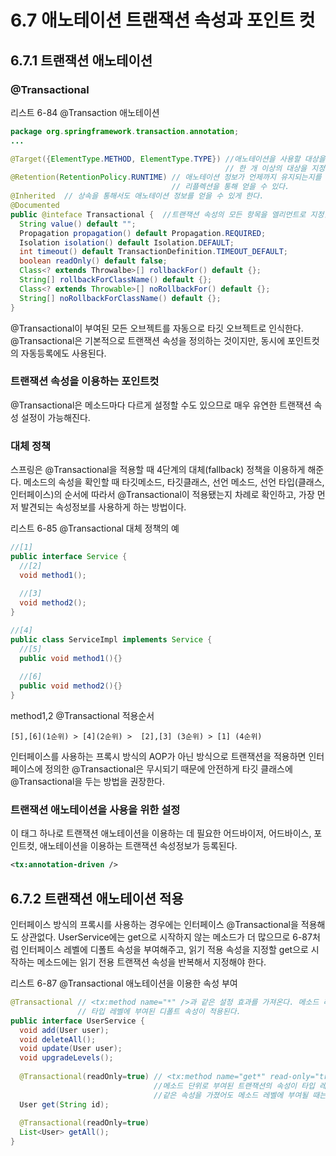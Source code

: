# 6.7 애노테이션 트랜잭션 속성과 포인트 컷

## 6.7.1 트랜잭션 애노테이션

### @Transactional

리스트 6-84 @Transaction 애노테이션
```java
package org.springframework.transaction.annotation;
...

@Target({ElementType.METHOD, ElementType.TYPE}) //애노테이션을 사용할 대상을 지정한다. 여기에 사용된 `메소드와 타입(클래스, 인터페이스)`처럼 
                                                // 한 개 이상의 대상을 지정할 수 있다.
@Retention(RetentionPolicy.RUNTIME) // 애노테이션 정보가 언제까지 유지되는지를 지정한다. 이렇게 설정하면 런타임 때도 애노테이션 정보를
                                    // 리플렉션을 통해 얻을 수 있다.
@Inherited  // 상속을 통해서도 애노테이션 정보를 얻을 수 있게 한다.
@Documented
public @inteface Transactional {  //트랜잭션 속성의 모든 항목을 엘리먼트로 지정할 수 있다. 디폴트 값이 설정되어 있으므로 모두 생략 가능하다.
  String value() default "";
  Propagation propagation() default Propagation.REQUIRED;
  Isolation isolation() default Isolation.DEFAULT;
  int timeout() default TransactionDefinition.TIMEOUT_DEFAULT;
  boolean readOnly() default false;
  Class<? extends Throwalbe>[] rollbackFor() default {};
  String[] rollbackForClassName() default {};
  Class<? extends Throwable>[] noRollbackFor() default {};
  String[] noRollbackForClassName() default {};
}
```
@Transactional이 부여된 모든 오브젝트를 자동으로 타깃 오브젝트로 인식한다.
@Transactional은 기본적으로 트랜잭션 속성을 정의하는 것이지만, 동시에 포인트컷의 자동등록에도 사용된다.

### 트랜잭션 속성을 이용하는 포인트컷
@Transactional은 메소드마다 다르게 설정할 수도 있으므로 매우 유연한 트랜잭션 속성 설정이 가능해진다.

### 대체 정책
스프링은 @Transactional을 적용할 때 4단계의 대체(fallback) 정책을 이용하게 해준다. 
메소드의 속성을 확인할 때 타깃메소드, 타깃클래스, 선언 메소드, 선언 타입(클래스, 인터페이스)의 순서에 따라서 
@Transactional이 적용됐는지 차례로 확인하고, 가장 먼저 발견되는 속성정보를 사용하게 하는 방법이다.

리스트 6-85 @Transactional 대체 정책의 예
```java
//[1]
public interface Service {
  //[2]
  void method1();
  
  //[3]
  void method2();
}

//[4]
public class ServiceImpl implements Service {
  //[5]
  public void method1(){}
  
  //[6]
  public void method2(){}
}  
```

method1,2 @Transactional 적용순서
```
[5],[6](1순위) > [4](2순위) >  [2],[3] (3순위) > [1] (4순위) 
```

인터페이스를 사용하는 프록시 방식의 AOP가 아닌 방식으로 트랜잭션을 적용하면 인터페이스에 정의한 @Transactional은 무시되기
때문에 안전하게 타깃 클래스에 @Transactional을 두는 방법을 권장한다.

### 트랜잭션 애노테이션을 사용을 위한 설정
이 태그 하나로 트랜잭션 애노테이션을 이용하는 데 필요한 어드바이저, 어드바이스, 포인트컷, 애노테이션을 이용하는 트랜잭션 속성정보가 등록된다.

```xml
<tx:annotation-driven />
```

## 6.7.2 트랜잭션 애노테이션 적용
인터페이스 방식의 프록시를 사용하는 경우에는 인터페이스 @Transactional을 적용해도 상관없다.
UserService에는 get으로 시작하지 않는 메소드가 더 많으므로 6-87처럼 인터페이스 레벨에 디폴트 속성을 부여해주고,
읽기 적용 속성을 지정할 get으로 시작하는 메소드에는 읽기 전용 트랜잭션 속성을 반복해서 지정해야 한다.

리스트 6-87 @Transactional 애노테이션을 이용한 속성 부여
```java
@Transactional // <tx:method name="*" />과 같은 설정 효과를 가져온다. 메소드 레벨 애노테이션이 없으므로 대체정책에 따라
               // 타입 레벨에 부여된 디폴트 속성이 적용된다.
public interface UserService {
  void add(User user);
  void deleteAll();
  void update(User user);
  void upgradeLevels();
  
  @Transactional(readOnly=true) // <tx:method name="get*" read-only="true" />를 애노테이션 방식으로 변경한것이다.
                                //메소드 단위로 부여된 트랜잭션의 속성이 타입 레벨에 부여된 것에 우선해서 적용된다.
                                //같은 속성을 가졌어도 메소드 레벨에 부여될 때는 메소드마다 반복될수 밖에 없다. 
  User get(String id);
  
  @Transactional(readOnly=true)
  List<User> getAll();
}
```
